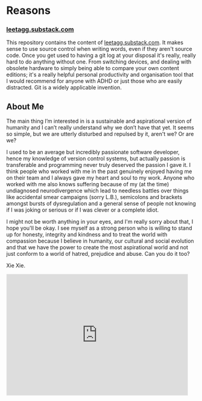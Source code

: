 # Reasons

### [leetagg.substack.com](https://leetagg.substack.com)

This repository contains the content of [leetagg.substack.com](https://leetagg.substack.com). It makes sense to use source control when writing words, even if they aren't source code. Once you get used to having a git log at your disposal it's really, really hard to do anything without one. From switching devices, and dealing with obsolete hardware to simply being able to compare your own content editions; it's a really helpful personal productivity and organisation tool that I would recommend for anyone with ADHD or just those who are easily distracted. Git is a widely applicable invention. 

## About Me

The main thing I’m interested in is a sustainable and aspirational version of humanity and I can’t really understand why we don’t have that yet. It seems so simple, but we are utterly disturbed and repulsed by it, aren't we? Or are we?

I used to be an average but incredibly passionate software developer, hence my knowledge of version control systems, but actually passion is transferable and programming never truly deserved the passion I gave it. I think people who worked with me in the past genuinely enjoyed having me on their team and I always gave my heart and soul to my work. Anyone who worked with me also knows suffering because of my (at the time) undiagnosed neurodivergence which lead to needless battles over things like accidental smear campaigns (sorry L.B.), semicolons and brackets amongst bursts of dysregulation and a general sense of people not knowing if I was joking or serious or if I was clever or a complete idiot. 

I might not be worth anything in your eyes, and I'm really sorry about that, I hope you'll be okay. I see myself as a strong person who is willing to stand up for honesty, integrity and kindness and to treat the world with compassion because I believe in humanity, our cultural and social evolution and that we have the power to create the most aspirational world and not just conform to a world of hatred, prejudice and abuse. Can you do it too?

Xie Xie.

<iframe src="https://leetagg.substack.com/embed" width="480" height="320" style="border:1px solid #EEE; background:white;" frameborder="0" scrolling="no"></iframe>

